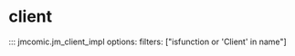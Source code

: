 # client

::: jmcomic.jm_client_impl
    options:
        filters: ["isfunction or 'Client' in name"]

